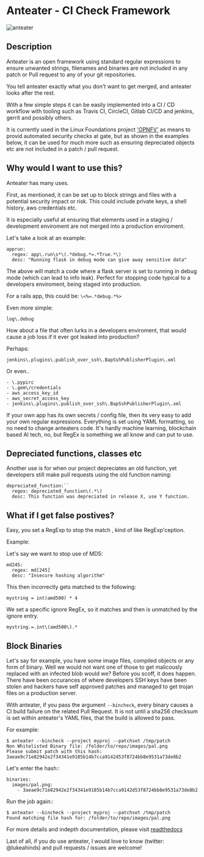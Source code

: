 # Anteater - CI Check Framework

![anteater](http://i.imgur.com/BPvV3Gz.png)

Description
-----------

Anteater is an open framework using standard regular expressions to ensure
unwanted strings, filenames and binaries are not included in any patch or Pull
request to any of your git repositories.

You tell anteater exactly what you don't want to get merged, and anteater looks
after the rest.

With a few simple steps it can be easily implemented into a CI / CD workflow
with tooling such as Travis CI, CircleCI, Gitlab CI/CD and jenkins, gerrit and
possibly others.

It is currently used in the Linux Foundations project ['OPNFV'](https://opnfv.org) as means to
provid automated security checks at gate, but as shown in the examples below,
it can be used for much more such as ensuring depreciated objects etc are not
included in a patch / pull request.

Why would I want to use this?
-----------------------------

Anteater has many uses.

First, as mentioned, it can be set up to block strings and files with a
potential security impact or risk. This could include private keys, a shell
history, aws credentials etc.

It is especially useful at ensuring that elements used in a staging /
development enviroment are not merged into a production enviroment.

Let's take a look at an example:

```
apprun:
  regex: app\.run\s*\(.*debug.*=.*True.*\)
  desc: "Running flask in debug mode can give away sensitive data"
```

The above will match a code where a flask server is set to running in debug mode
(which can lead to info leak). Perfect for stopping code typical to a developers
enviroment, being staged into production.

For a rails app, this could be:
``\<%=.*debug.*%>``

Even more simple:

``log\.debug``

How about a file that often lurks in a developers enviroment, that would cause a
job loss if it ever got leaked into production?

Perhaps:

``jenkins\.plugins\.publish_over_ssh\.BapSshPublisherPlugin\.xml``

Or even..

```
- \.pypirc
- \.gem\/credentials
- aws_access_key_id
- aws_secret_access_key
- jenkins\.plugins\.publish_over_ssh\.BapSshPublisherPlugin\.xml
```

If your own app has its own secrets / config file, then its very easy to
add your own regular expressions. Everything is set using YAML formatting,
so no need to change anteaters code. It's hardly machine learning, blockchain
based AI tech, no, but RegEx is something we all know and can put to use.

Depreciated functions, classes etc
----------------------------------

Another use is for when our project depreciates an old function, yet developers
still make pull requests using the old function naming:

```
depreciated_function:``
  regex: depreciated_function\(.*\)
  desc: This function was depreciated in release X, use Y function.
```

What if I get false postives?
-----------------------------

Easy, you set a RegExp to stop the match , kind of like RegExp'ception.

Example:

Let's say we want to stop use of MD5:

```
md245:
  regex: md[245]
  desc: "Insecure hashing algorithm"
```

This then incorrectly gets matched to the following:

``mystring = int(amd500) * 4``

We set a specific ignore RegEx, so it matches and then is unmatched by the
ignore entry.

``mystring.=.int\(amd500\).*``

Block Binaries
--------------

Let's say for example, you have some image files, compiled objects or any form
of binary. Well we would not want one of those to get malicously replaced
with an infected blob would we? Before you scoff, it does happen. There have
been occurances of where developers SSH keys have been stolen and hackers have
self approved patches and managed to get trojan files on a production server.

With anteater, if you pass the argument ``--bincheck``, every binary causes a
CI build failure on the related Pull Request. It is not until a sha256 checksum
is set within anteater's YAML files, that the build is allowed to pass.

For example:

```
$ anteater --bincheck --project myproj --patchset /tmp/patch
Non Whitelisted Binary file: /folder/to/repo/images/pal.png
Please submit patch with this hash: 3aeae9c71e82942e2f34341e9185b14b7cca9142d53f8724bb8e9531a73de8b2
```
Let's enter the hash::
```
binaries:
  images/pal.png:
    - 3aeae9c71e82942e2f34341e9185b14b7cca9142d53f8724bb8e9531a73de8b2
```
Run the job again::
```
$ anteater --bincheck --project myproj --patchset /tmp/patch
Found matching file hash for: /folder/to/repo/images/pal.png
```
For more details and indepth documentation, please visit [readthedocs](http://anteater.readthedocs.io/en/latest/)

Last of all, if you do use anteater, I would love to know (twitter: @lukeahinds)
and pull requests / issues are welcome!
